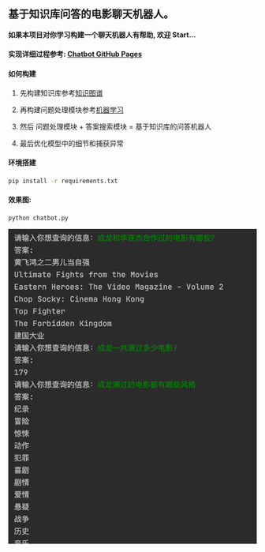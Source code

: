 ## 基于知识库问答的电影聊天机器人。

**如果本项目对你学习构建一个聊天机器人有帮助, 欢迎 Start...**

#### 实现详细过程参考: [Chatbot GitHub Pages](https://mrzhang3389.github.io/chatbot/)

#### 如何构建

1. 先构建知识库参考[知识图谱](https://github.com/Mrzhang3389/chatbot/tree/master/KnowledgeGraph)

2. 再构建问题处理模块参考[机器学习](https://github.com/Mrzhang3389/chatbot/tree/master/MachineLearning)

3. 然后 问题处理模块 + 答案搜索模块 = 基于知识库的问答机器人

4. 最后优化模型中的细节和捕获异常

#### 环境搭建

```bash
pip install -r requirements.txt
```

#### 效果图:

```bash
python chatbot.py
```

![example](assets/example.png)


